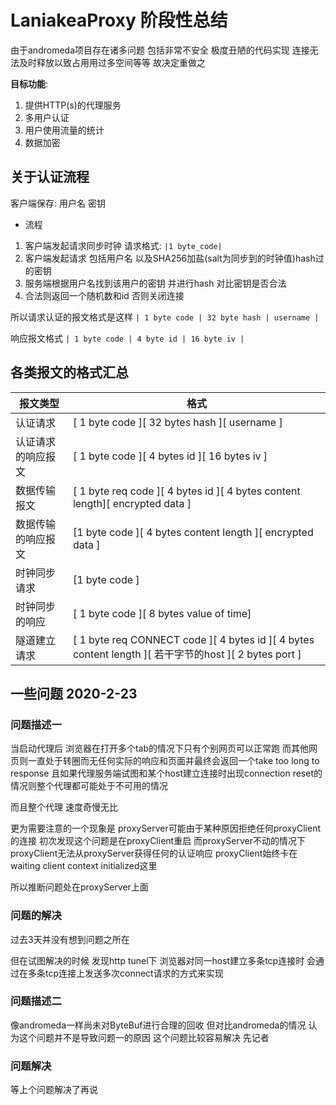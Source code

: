 # LaniakeaProxy 阶段性总结

由于andromeda项目存在诸多问题 包括非常不安全 极度丑陋的代码实现 连接无法及时释放以致占用用过多空间等等 故决定重做之

**目标功能**:

1. 提供HTTP(s)的代理服务
2. 多用户认证
3. 用户使用流量的统计
4. 数据加密

## 关于认证流程

客户端保存: 用户名 密钥

* 流程

1. 客户端发起请求同步时钟 请求格式: ` |1 byte_code| `
2. 客户端发起请求 包括用户名 以及SHA256加盐(salt为同步到的时钟值)hash过的密钥
3. 服务端根据用户名找到该用户的密钥 并进行hash 对比密钥是否合法
4. 合法则返回一个随机数和id 否则关闭连接

所以请求认证的报文格式是这样 ` | 1 byte code | 32 byte hash | username | `

响应报文格式 `| 1 byte code | 4 byte id | 16 byte iv |`

## 各类报文的格式汇总

| 报文类型  | 格式  |
|---|---|
| 认证请求  | [ 1 byte code ][ 32 bytes hash ][ username ]  |
|认证请求的响应报文 |[ 1 byte code ][ 4 bytes id ][ 16 bytes iv ]|
| 数据传输报文 |[ 1 byte req code ][ 4 bytes id ][ 4 bytes content length][ encrypted data ]|
|数据传输的响应报文 | [1 byte code ][ 4 bytes content length ][ encrypted data ]|
|时钟同步请求 |[1 byte code ]|
| 时钟同步的响应 |[ 1 byte code ][ 8 bytes value of time]|
| 隧道建立请求 |[ 1 byte req CONNECT code ][ 4 bytes id ][ 4 bytes content length ][ 若干字节的host ][ 2 bytes port ]|

## 一些问题 2020-2-23

### 问题描述一

当启动代理后 浏览器在打开多个tab的情况下只有个别网页可以正常跑 而其他网页则一直处于转圈而无任何实际的响应和页面并最终会返回一个take too long to response 且如果代理服务端试图和某个host建立连接时出现connection reset的情况则整个代理都可能处于不可用的情况

而且整个代理 速度奇慢无比

更为需要注意的一个现象是 proxyServer可能由于某种原因拒绝任何proxyClient的连接 初次发现这个问题是在proxyClient重启 而proxyServer不动的情况下 proxyClient无法从proxyServer获得任何的认证响应 proxyClient始终卡在waiting client context initialized这里

所以推断问题处在proxyServer上面

### 问题的解决

过去3天并没有想到问题之所在

但在试图解决的时候 发现http tunel下 浏览器对同一host建立多条tcp连接时 会通过在多条tcp连接上发送多次connect请求的方式来实现

### 问题描述二

像andromeda一样尚未对ByteBuf进行合理的回收 但对比andromeda的情况 认为这个问题并不是导致问题一的原因 这个问题比较容易解决 先记者

### 问题解决

等上个问题解决了再说
